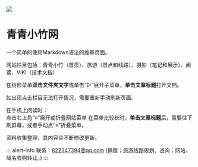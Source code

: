![](https://cdn.jsdelivr.net/gh/szqq0512/Pic/img/202202112050167.webp)

# 青青小竹网 
  
一个简单的使用Markdown语法的维基页面。    

网站栏目包括：青青小竹（首页）、旅游（景点和线路）、摄影（笔记和展示）、阅读、VIKI（技术文档）
  
在树形菜单**双击文件夹文字**或单击“▷”展开子菜单，**单击文章标题**打开文档。

如出现点击栏目无法打开情况，需要重新手动刷新页面。

在手机上阅读时：  
点击右上角“≡”展开或折叠网站菜单
在菜单比较长时，**单击文章标题**后，需要往下刷屏幕，或者手动点“≡”折叠菜单。  
    
资料收集整理，其内容会不断修改更新。  

::: alert-info
联系：822347394@qq.com
(捐赠；旅游线路规划、咨询；网站、域名收购转让。)
:::